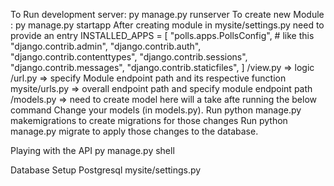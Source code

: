 To Run development server: py manage.py runserver
To create new Module : py manage.py startapp <module name>
After creating module in mysite/settings.py need to provide an entry 
INSTALLED_APPS = [
    "polls.apps.PollsConfig", # like this
    "django.contrib.admin",
    "django.contrib.auth",
    "django.contrib.contenttypes",
    "django.contrib.sessions",
    "django.contrib.messages",
    "django.contrib.staticfiles",
]
<module name>/view.py => logic
<module name>/url.py => specify Module endpoint path and its respective function
mysite/urls.py => overall endpoint path and specify module endpoint path
<module name>/models.py => need to create model here will a take afte running the below command
Change your models (in models.py).
Run python manage.py makemigrations to create migrations for those changes
Run python manage.py migrate to apply those changes to the database.

Playing with the API
py manage.py shell

Database Setup
Postgresql
mysite/settings.py
